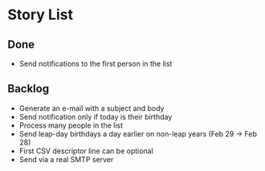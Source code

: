 # Story List

## Done

* Send notifications to the first person in the list


## Backlog

* Generate an e-mail with a subject and body
* Send notification only if today is their birthday
* Process many people in the list
* Send leap-day birthdays a day earlier on non-leap years (Feb 29 -> Feb 28)
* First CSV descriptor line can be optional
* Send via a real SMTP server